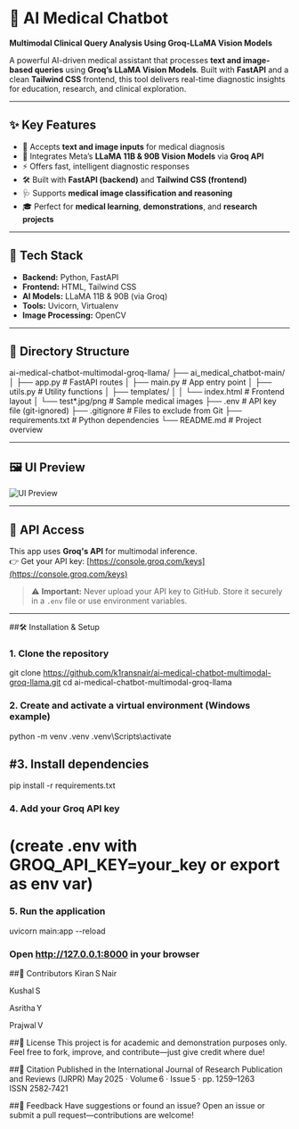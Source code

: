 # 🧠 AI Medical Chatbot  
**Multimodal Clinical Query Analysis Using Groq-LLaMA Vision Models**

A powerful AI-driven medical assistant that processes **text and image-based queries** using **Groq’s LLaMA Vision Models**. Built with **FastAPI** and a clean **Tailwind CSS** frontend, this tool delivers real-time diagnostic insights for education, research, and clinical exploration.

---

## ✨ Key Features

- 📝 Accepts **text and image inputs** for medical diagnosis  
- 🤖 Integrates Meta’s **LLaMA 11B & 90B Vision Models** via **Groq API**  
- ⚡ Offers fast, intelligent diagnostic responses  
- 🛠 Built with **FastAPI (backend)** and **Tailwind CSS (frontend)**  
- 🩺 Supports **medical image classification and reasoning**  
- 🎓 Perfect for **medical learning**, **demonstrations**, and **research projects**

---

## 🧰 Tech Stack

- **Backend:** Python, FastAPI  
- **Frontend:** HTML, Tailwind CSS  
- **AI Models:** LLaMA 11B & 90B (via Groq)  
- **Tools:** Uvicorn, Virtualenv  
- **Image Processing:** OpenCV

---

## 📁 Directory Structure
ai-medical-chatbot-multimodal-groq-llama/
├── ai_medical_chatbot-main/
│ ├── app.py # FastAPI routes
│ ├── main.py # App entry point
│ ├── utils.py # Utility functions
│ ├── templates/
│ │ └── index.html # Frontend layout
│ └── test*.jpg/png # Sample medical images
├── .env # API key file (git-ignored)
├── .gitignore # Files to exclude from Git
├── requirements.txt # Python dependencies
└── README.md # Project overview


---

## 🖼 UI Preview

![UI Preview](https://github.com/user-attachments/assets/84dc400a-9f9d-4a15-83c3-b76faf4a7d83)

---

## 🔐 API Access

This app uses **Groq's API** for multimodal inference.  
👉 Get your API key: [https://console.groq.com/keys](https://console.groq.com/keys)

> ⚠️ **Important:** Never upload your API key to GitHub. Store it securely in a `.env` file or use environment variables.

---

##🛠 Installation & Setup

### 1. Clone the repository
git clone https://github.com/k1ransnair/ai-medical-chatbot-multimodal-groq-llama.git
cd ai-medical-chatbot-multimodal-groq-llama

### 2. Create and activate a virtual environment (Windows example)
python -m venv .venv
.venv\Scripts\activate

## #3. Install dependencies
pip install -r requirements.txt

### 4. Add your Groq API key
#    (create .env with GROQ_API_KEY=your_key or export as env var)

### 5. Run the application
uvicorn main:app --reload
### Open http://127.0.0.1:8000 in your browser

##👥 Contributors
Kiran S Nair

Kushal S

Asritha Y

Prajwal V

##📄 License
This project is for academic and demonstration purposes only.
Feel free to fork, improve, and contribute—just give credit where due!

##📰 Citation
Published in the International Journal of Research Publication and Reviews (IJRPR)
May 2025 · Volume 6 · Issue 5 · pp. 1259–1263
ISSN 2582‑7421

##💬 Feedback
Have suggestions or found an issue?
Open an issue or submit a pull request—contributions are welcome!